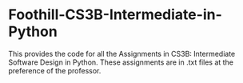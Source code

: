 # Foothill-CS3B-Intermediate-in-Python
This provides the code for all the Assignments in CS3B: Intermediate Software Design in Python.
These assignments are in .txt files at the preference of the professor.
